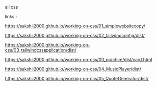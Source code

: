 all css 

links : 

https://sakshii2000.github.io/working-on-css/01_simplewebsitecopy/

https://sakshii2000.github.io/working-on-css/02_tailwindconfig/dist/

https://sakshii2000.github.io/working-on-css/03_tailwindcssapplication/dist/

https://sakshii2000.github.io/working-on-css/00_practice/dist/card.html

https://sakshii2000.github.io/working-on-css/04_MusicPlayer/dist/

https://sakshii2000.github.io/working-on-css/05_QuoteGenerator/dist/


